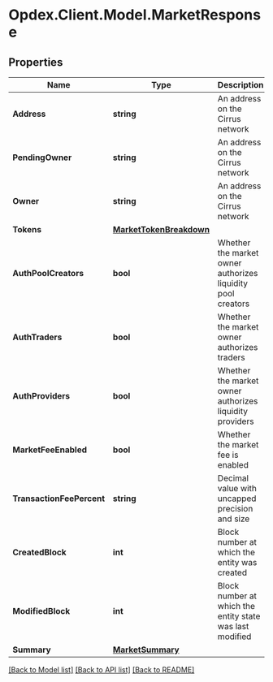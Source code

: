 # Opdex.Client.Model.MarketResponse

## Properties

Name | Type | Description | Notes
------------ | ------------- | ------------- | -------------
**Address** | **string** | An address on the Cirrus network | [optional] 
**PendingOwner** | **string** | An address on the Cirrus network | [optional] 
**Owner** | **string** | An address on the Cirrus network | [optional] 
**Tokens** | [**MarketTokenBreakdown**](MarketTokenBreakdown.md) |  | [optional] 
**AuthPoolCreators** | **bool** | Whether the market owner authorizes liquidity pool creators | [optional] 
**AuthTraders** | **bool** | Whether the market owner authorizes traders | [optional] 
**AuthProviders** | **bool** | Whether the market owner authorizes liquidity providers | [optional] 
**MarketFeeEnabled** | **bool** | Whether the market fee is enabled | [optional] 
**TransactionFeePercent** | **string** | Decimal value with uncapped precision and size | [optional] 
**CreatedBlock** | **int** | Block number at which the entity was created | [optional] 
**ModifiedBlock** | **int** | Block number at which the entity state was last modified | [optional] 
**Summary** | [**MarketSummary**](MarketSummary.md) |  | [optional] 

[[Back to Model list]](../README.md#documentation-for-models) [[Back to API list]](../README.md#documentation-for-api-endpoints) [[Back to README]](../README.md)

